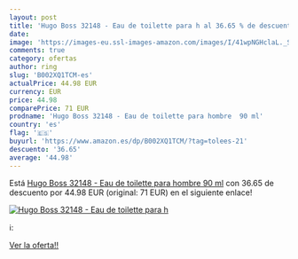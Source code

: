 ```yaml
---
layout: post
title: 'Hugo Boss 32148 - Eau de toilette para h al 36.65 % de descuento'
date: 
image: 'https://images-eu.ssl-images-amazon.com/images/I/41wpNGHclaL._SL200_.jpg'
comments: true
category: ofertas
author: ring
slug: 'B002XQ1TCM-es'
actualPrice: 44.98 EUR
currency: EUR
price: 44.98
comparePrice: 71 EUR
prodname: 'Hugo Boss 32148 - Eau de toilette para hombre  90 ml'
country: 'es'
flag: '🇪🇸'
buyurl: 'https://www.amazon.es/dp/B002XQ1TCM/?tag=tolees-21'
descuento: '36.65'
average: '44.98'
---
```


Está [Hugo Boss 32148 - Eau de toilette para hombre  90 ml](https://www.amazon.es/dp/B002XQ1TCM/?tag=tolees-21) con 36.65 de descuento por 44.98 EUR (original: 71 EUR) en el siguiente enlace!

[![Hugo Boss 32148 - Eau de toilette para h](https://images-eu.ssl-images-amazon.com/images/I/41wpNGHclaL._SL200_.jpg)](https://www.amazon.es/dp/B002XQ1TCM/?tag=tolees-21)

ℹ️:


[Ver la oferta!!](https://www.amazon.es/dp/B002XQ1TCM/?tag=tolees-21)
